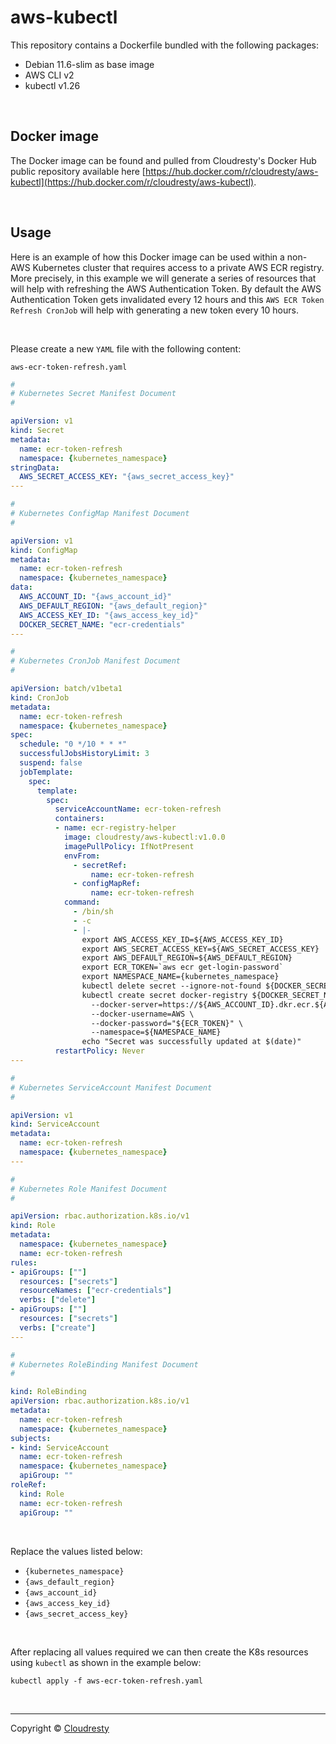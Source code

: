 # aws-kubectl

This repository contains a Dockerfile bundled with the following packages:

* Debian 11.6-slim as base image
* AWS CLI v2
* kubectl v1.26

&nbsp;

## Docker image

The Docker image can be found and pulled from Cloudresty's Docker Hub public repository available here [https://hub.docker.com/r/cloudresty/aws-kubectl](https://hub.docker.com/r/cloudresty/aws-kubectl).

&nbsp;

## Usage

Here is an example of how this Docker image can be used within a non-AWS Kubernetes cluster that requires access to a private AWS ECR registry. More precisely, in this example we will generate a series of resources that will help with refreshing the AWS Authentication Token. By default the AWS Authentication Token gets invalidated every 12 hours and this `AWS ECR Token Refresh CronJob` will help with generating a new token every 10 hours.

&nbsp;

Please create a new `YAML` file with the following content:

`aws-ecr-token-refresh.yaml`

```yaml
#
# Kubernetes Secret Manifest Document
#

apiVersion: v1
kind: Secret
metadata:
  name: ecr-token-refresh
  namespace: {kubernetes_namespace}
stringData:
  AWS_SECRET_ACCESS_KEY: "{aws_secret_access_key}"
---

#
# Kubernetes ConfigMap Manifest Document
#

apiVersion: v1
kind: ConfigMap
metadata:
  name: ecr-token-refresh
  namespace: {kubernetes_namespace}
data:
  AWS_ACCOUNT_ID: "{aws_account_id}"
  AWS_DEFAULT_REGION: "{aws_default_region}"
  AWS_ACCESS_KEY_ID: "{aws_access_key_id}"
  DOCKER_SECRET_NAME: "ecr-credentials"
---

#
# Kubernetes CronJob Manifest Document
#

apiVersion: batch/v1beta1
kind: CronJob
metadata:
  name: ecr-token-refresh
  namespace: {kubernetes_namespace}
spec:
  schedule: "0 */10 * * *"
  successfulJobsHistoryLimit: 3
  suspend: false
  jobTemplate:
    spec:
      template:
        spec:
          serviceAccountName: ecr-token-refresh
          containers:
          - name: ecr-registry-helper
            image: cloudresty/aws-kubectl:v1.0.0
            imagePullPolicy: IfNotPresent
            envFrom:
              - secretRef:
                  name: ecr-token-refresh
              - configMapRef:
                  name: ecr-token-refresh
            command:
              - /bin/sh
              - -c
              - |-
                export AWS_ACCESS_KEY_ID=${AWS_ACCESS_KEY_ID}
                export AWS_SECRET_ACCESS_KEY=${AWS_SECRET_ACCESS_KEY}
                export AWS_DEFAULT_REGION=${AWS_DEFAULT_REGION}
                export ECR_TOKEN=`aws ecr get-login-password`
                export NAMESPACE_NAME={kubernetes_namespace}
                kubectl delete secret --ignore-not-found ${DOCKER_SECRET_NAME} -n ${NAMESPACE_NAME}
                kubectl create secret docker-registry ${DOCKER_SECRET_NAME} \
                  --docker-server=https://${AWS_ACCOUNT_ID}.dkr.ecr.${AWS_DEFAULT_REGION}.amazonaws.com \
                  --docker-username=AWS \
                  --docker-password="${ECR_TOKEN}" \
                  --namespace=${NAMESPACE_NAME}
                echo "Secret was successfully updated at $(date)"
          restartPolicy: Never
---

#
# Kubernetes ServiceAccount Manifest Document
#

apiVersion: v1
kind: ServiceAccount
metadata:
  name: ecr-token-refresh
  namespace: {kubernetes_namespace}
---

#
# Kubernetes Role Manifest Document
#

apiVersion: rbac.authorization.k8s.io/v1
kind: Role
metadata:
  namespace: {kubernetes_namespace}
  name: ecr-token-refresh
rules:
- apiGroups: [""]
  resources: ["secrets"]
  resourceNames: ["ecr-credentials"]
  verbs: ["delete"]
- apiGroups: [""]
  resources: ["secrets"]
  verbs: ["create"]
---

#
# Kubernetes RoleBinding Manifest Document
#

kind: RoleBinding
apiVersion: rbac.authorization.k8s.io/v1
metadata:
  name: ecr-token-refresh
  namespace: {kubernetes_namespace}
subjects:
- kind: ServiceAccount
  name: ecr-token-refresh
  namespace: {kubernetes_namespace}
  apiGroup: ""
roleRef:
  kind: Role
  name: ecr-token-refresh
  apiGroup: ""

```

&nbsp;

Replace the values listed below:

* `{kubernetes_namespace}`
* `{aws_default_region}`
* `{aws_account_id}`
* `{aws_access_key_id}`
* `{aws_secret_access_key}`

&nbsp;

After replacing all values required we can then create the K8s resources using `kubectl` as shown in the example below:

```shell
kubectl apply -f aws-ecr-token-refresh.yaml
```

&nbsp;

---
Copyright &copy; [Cloudresty](https://cloudresty.com)
